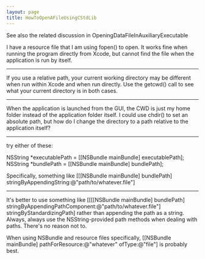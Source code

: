 ```yaml
---
layout: page
title: HowToOpenAFileUsingCStdLib
---
```


See also the related discussion in OpeningDataFileInAuxiliaryExecutable

I have a resource file that I am using fopen() to open.
It works fine when running the program directly from  Xcode, but cannot find the file when the application is run by itself.

----

If you use a relative path, your current working directory may be different when run within Xcode and when run directly.  Use the getcwd() call to see what your current directory is in both cases.

----

When the application is launched from the GUI, the CWD is just my home folder instead of the application folder itself. I could use chdir() to set an absolute path, but how do I change the directory to a path relative to the application itself? 

----

try either of these:

    

NSString *executablePath = [[NSBundle mainBundle] executablePath];
NSString *bundlePath = [[NSBundle mainBundle] bundlePath];



Specifically, something like     [[[NSBundle mainBundle] bundlePath] stringByAppendingString:@"path/to/whatever.file"]

----

It's better to use something like     [[[[NSBundle mainBundle] bundlePath] stringByAppendingPathComponent:@"path/to/whatever.file"] stringByStandardizingPath] rather than appending the path as a string. Always, always use the NSString-provided path methods when dealing with paths. There's no reason not to.

When using NSBundle and resource files specifically,     [[NSBundle mainBundle] pathForResource:@"whatever" ofType:@"file"] is probably best.

